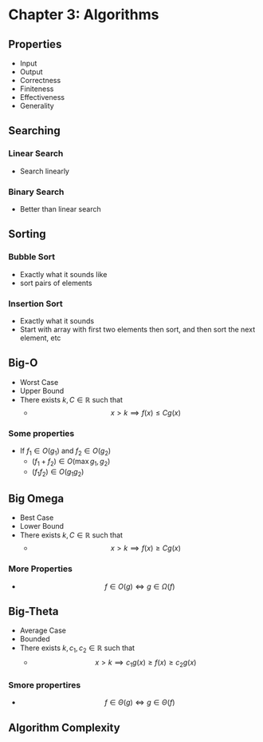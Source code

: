 # Chapter 3: Algorithms
## Properties
* Input
* Output
* Correctness
* Finiteness
* Effectiveness
* Generality


## Searching
### Linear Search
* Search linearly

### Binary Search
* Better than linear search

## Sorting
### Bubble Sort
* Exactly what it sounds like
* sort pairs of elements

### Insertion Sort
* Exactly what it sounds 
* Start with array with first two elements then sort, and then sort the next element, etc


## Big-O
* Worst Case
* Upper Bound
* There exists $k,C\in\mathbb{R}$ such that
	* $$x>k \implies f(x) \leq Cg(x)$$

### Some properties
* If $f_1\in O(g_1)$ and $f_2 \in O(g_2)$
	* $(f_1 + f_2) \in O(\max{g_1,g_2})$
	* $(f_1f_2) \in O(g_1g_2)$

## Big Omega
* Best Case
* Lower Bound
* There exists $k,C\in\mathbb{R}$ such that
	* $$x>k \implies f(x) \geq Cg(x)$$

### More Properties
* $$f\in O(g) \iff g\in\Omega(f)$$

## Big-Theta
* Average Case
* Bounded
* There exists $k,c_1,c_2\in\mathbb{R}$ such that
	* $$x>k \implies c_1 g(x) \geq f(x) \geq c_2 g(x)$$

### Smore propertires
* $$f\in \Theta(g) \iff g\in\Theta(f)$$


## Algorithm Complexity
